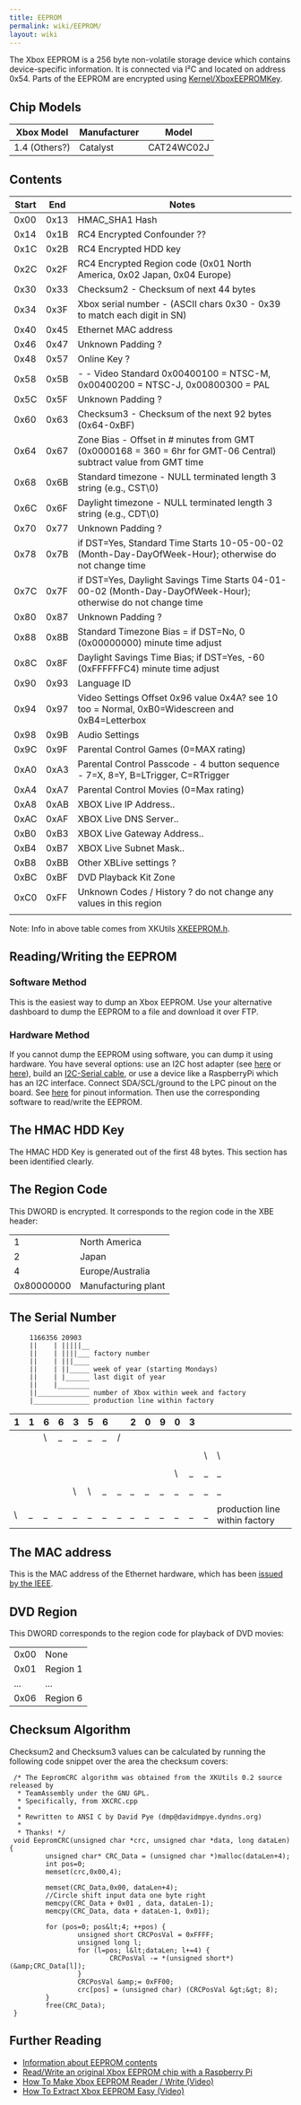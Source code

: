 ```yaml
---
title: EEPROM
permalink: wiki/EEPROM/
layout: wiki
---
```


The Xbox EEPROM is a 256 byte non-volatile storage device which contains
device-specific information. It is connected via I²C and located on
address 0x54. Parts of the EEPROM are encrypted using
[Kernel/XboxEEPROMKey](/wiki/Kernel/XboxEEPROMKey "wikilink").

Chip Models
-----------

| Xbox Model    | Manufacturer | Model      |
|---------------|--------------|------------|
| 1.4 (Others?) | Catalyst     | CAT24WC02J |

Contents
--------

| Start | End  | Notes                                                                                                             |
|-------|------|-------------------------------------------------------------------------------------------------------------------|
| 0x00  | 0x13 | HMAC\_SHA1 Hash                                                                                                   |
| 0x14  | 0x1B | RC4 Encrypted Confounder ??                                                                                       |
| 0x1C  | 0x2B | RC4 Encrypted HDD key                                                                                             |
| 0x2C  | 0x2F | RC4 Encrypted Region code (0x01 North America, 0x02 Japan, 0x04 Europe)                                           |
| 0x30  | 0x33 | Checksum2 - Checksum of next 44 bytes                                                                             |
| 0x34  | 0x3F | Xbox serial number - (ASCII chars 0x30 - 0x39 to match each digit in SN)                                          |
| 0x40  | 0x45 | Ethernet MAC address                                                                                              |
| 0x46  | 0x47 | Unknown Padding ?                                                                                                 |
| 0x48  | 0x57 | Online Key ?                                                                                                      |
| 0x58  | 0x5B | -   -   Video Standard 0x00400100 = NTSC-M, 0x00400200 = NTSC-J, 0x00800300 = PAL                                 |
| 0x5C  | 0x5F | Unknown Padding ?                                                                                                 |
| 0x60  | 0x63 | Checksum3 - Checksum of the next 92 bytes (0x64-0xBF)                                                             |
| 0x64  | 0x67 | Zone Bias - Offset in \# minutes from GMT (0x0000168 = 360 = 6hr for GMT-06 Central) subtract value from GMT time |
| 0x68  | 0x6B | Standard timezone - NULL terminated length 3 string (e.g., CST\\0)                                                |
| 0x6C  | 0x6F | Daylight timezone - NULL terminated length 3 string (e.g., CDT\\0)                                                |
| 0x70  | 0x77 | Unknown Padding ?                                                                                                 |
| 0x78  | 0x7B | if DST=Yes, Standard Time Starts 10-05-00-02 (Month-Day-DayOfWeek-Hour); otherwise do not change time             |
| 0x7C  | 0x7F | if DST=Yes, Daylight Savings Time Starts 04-01-00-02 (Month-Day-DayOfWeek-Hour); otherwise do not change time     |
| 0x80  | 0x87 | Unknown Padding ?                                                                                                 |
| 0x88  | 0x8B | Standard Timezone Bias = if DST=No, 0 (0x00000000) minute time adjust                                             |
| 0x8C  | 0x8F | Daylight Savings Time Bias; if DST=Yes, -60 (0xFFFFFFC4) minute time adjust                                       |
| 0x90  | 0x93 | Language ID                                                                                                       |
| 0x94  | 0x97 | Video Settings Offset 0x96 value 0x4A? see 10 too = Normal, 0xB0=Widescreen and 0xB4=Letterbox                    |
| 0x98  | 0x9B | Audio Settings                                                                                                    |
| 0x9C  | 0x9F | Parental Control Games (0=MAX rating)                                                                             |
| 0xA0  | 0xA3 | Parental Control Passcode - 4 button sequence - 7=X, 8=Y, B=LTrigger, C=RTrigger                                  |
| 0xA4  | 0xA7 | Parental Control Movies (0=Max rating)                                                                            |
| 0xA8  | 0xAB | XBOX Live IP Address..                                                                                            |
| 0xAC  | 0xAF | XBOX Live DNS Server..                                                                                            |
| 0xB0  | 0xB3 | XBOX Live Gateway Address..                                                                                       |
| 0xB4  | 0xB7 | XBOX Live Subnet Mask..                                                                                           |
| 0xB8  | 0xBB | Other XBLive settings ?                                                                                           |
| 0xBC  | 0xBF | DVD Playback Kit Zone                                                                                             |
| 0xC0  | 0xFF | Unknown Codes / History ? do not change any values in this region                                                 |
||

Note: Info in above table comes from XKUtils
[XKEEPROM.h](https://svn.exotica.org.uk:8443/xbmc4xbox/tags/3.5.3/xbmc/xbox/XKEEPROM.h).

Reading/Writing the EEPROM
--------------------------

### Software Method

This is the easiest way to dump an Xbox EEPROM. Use your alternative
dashboard to dump the EEPROM to a file and download it over FTP.

### Hardware Method

If you cannot dump the EEPROM using software, you can dump it using
hardware. You have several options: use an I2C host adapter (see
[here](http://dangerousprototypes.com/blog/bus-pirate-manual/) or
[here](https://www.totalphase.com/products/aardvark-i2cspi/)), build an
[I2C-Serial cable](https://www.youtube.com/watch?v=UcK6nKyKGVQ), or use
a device like a RaspberryPi which has an I2C interface. Connect
SDA/SCL/ground to the LPC pinout on the board. See
[here](https://github.com/grimdoomer/PiPROM) for pinout information.
Then use the corresponding software to read/write the EEPROM.

The HMAC HDD Key
----------------

The HMAC HDD Key is generated out of the first 48 bytes. This section
has been identified clearly.

The Region Code
---------------

This DWORD is encrypted. It corresponds to the region code in the XBE
header:

|            |                     |
|------------|---------------------|
| 1          | North America       |
| 2          | Japan               |
| 4          | Europe/Australia    |
| 0x80000000 | Manufacturing plant |

The Serial Number
-----------------

         1166356 20903
         ||    | |||||__
         ||    | ||||___ factory number
         ||    | |||____
         ||    | ||_____ week of year (starting Mondays)
         ||    | |______ last digit of year
         ||    |________
         ||_____________ number of Xbox within week and factory
         |______________ production line within factory 
       

| 1   | 1   | 6   | 6   | 3   | 5   | 6   |     | 2   | 0   | 9   | 0   | 3   |     |                                                             |
|-----|-----|-----|-----|-----|-----|-----|-----|-----|-----|-----|-----|-----|-----|-------------------------------------------------------------|
| |   | \\  | \_  | \_  | \_  | \_  | /   |     | |   | |   | |   | \\  | \\  | \_  | Factory Number (02=Mexico, 03=Hungary, 05=China, 06=Taiwan) |
| |   |     |     | |   | |   |     |     |     | |   | |   | |   |     |     |     |                                                             |
| |   |     |     | |   | |   |     |     |     | |   | \\  | \\  | \_  | \_  | \_  | week of year (starting Mondays)                             |
| |   |     |     | |   | |   |     |     |     | |   |     |     |     |     |     |                                                             |
| |   |     |     | |   | |   |     |     |     | \\  | \_  | \_  | \_  | \_  | \_  | last digit of year (200Y)                                   |
| |   |     |     | |   | |   |     |     |     |     |     |     |     |     |     |                                                             |
| |   |     |     | \\  | \\  | \_  | \_  | \_  | \_  | \_  | \_  | \_  | \_  | \_  | number of Xbox within week and factory                      |
| |   |     |     |     |     |     |     |     |     |     |     |     |     |     |                                                             |
| \\  | \_  | \_  | \_  | \_  | \_  | \_  | \_  | \_  | \_  | \_  | \_  | \_  | \_  | production line within factory                              |

The MAC address
---------------

This is the MAC address of the Ethernet hardware, which has been [issued
by the
IEEE](https://web.archive.org/web/20100617020733/http://standards.ieee.org/regauth/oui/oui_public.txt).

DVD Region
----------

This DWORD corresponds to the region code for playback of DVD movies:

|      |          |
|------|----------|
| 0x00 | None     |
| 0x01 | Region 1 |
| ...  | ...      |
| 0x06 | Region 6 |

Checksum Algorithm
------------------

Checksum2 and Checksum3 values can be calculated by running the
following code snippet over the area the checksum covers:

     /* The EepromCRC algorithm was obtained from the XKUtils 0.2 source released by
      * TeamAssembly under the GNU GPL.
      * Specifically, from XKCRC.cpp
      *
      * Rewritten to ANSI C by David Pye (dmp@davidmpye.dyndns.org)
      *
      * Thanks! */
     void EepromCRC(unsigned char *crc, unsigned char *data, long dataLen) {
             unsigned char* CRC_Data = (unsigned char *)malloc(dataLen+4);
             int pos=0;
             memset(crc,0x00,4);
     
             memset(CRC_Data,0x00, dataLen+4);
             //Circle shift input data one byte right
             memcpy(CRC_Data + 0x01 , data, dataLen-1);
             memcpy(CRC_Data, data + dataLen-1, 0x01);
     
             for (pos=0; pos&lt;4; ++pos) {
                     unsigned short CRCPosVal = 0xFFFF;
                     unsigned long l;
                     for (l=pos; l&lt;dataLen; l+=4) {
                             CRCPosVal -= *(unsigned short*)(&amp;CRC_Data[l]);
                     }
                     CRCPosVal &amp;= 0xFF00;
                     crc[pos] = (unsigned char) (CRCPosVal &gt;&gt; 8);
             }
             free(CRC_Data);
     }

Further Reading
---------------

-   [Information about EEPROM
    contents](https://web.archive.org/web/20040604013125/http://console-dev.com:80/eeprom.htm)
-   [Read/Write an original Xbox EEPROM chip with a Raspberry
    Pi](https://github.com/grimdoomer/PiPROM)
-   [How To Make Xbox EEPROM Reader / Write
    (Video)](https://www.youtube.com/watch?v=UcK6nKyKGVQ)
-   [How To Extract Xbox EEPROM Easy
    (Video)](https://www.youtube.com/watch?v=uzrljlHDr9w)

